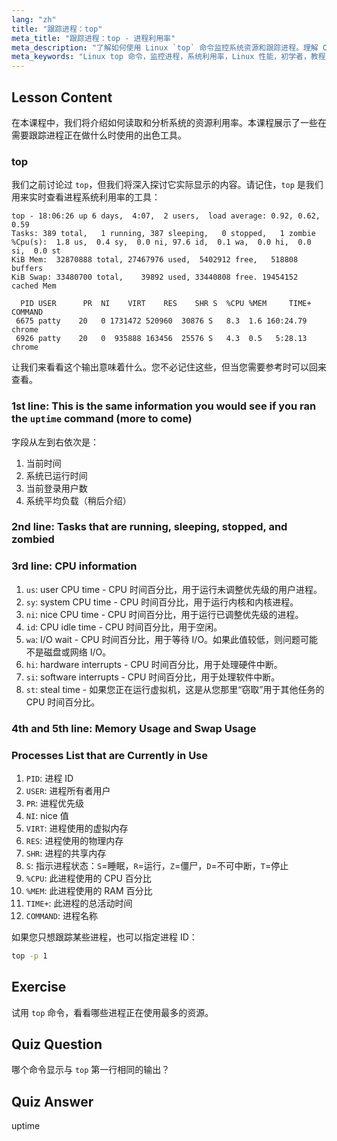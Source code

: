 ```yaml
---
lang: "zh"
title: "跟踪进程：top"
meta_title: "跟踪进程：top - 进程利用率"
meta_description: "了解如何使用 Linux `top` 命令监控系统资源和跟踪进程。理解 CPU、内存和进程详细信息以进行性能分析。"
meta_keywords: "Linux top 命令，监控进程，系统利用率，Linux 性能，初学者，教程，指南"
---
```


## Lesson Content

在本课程中，我们将介绍如何读取和分析系统的资源利用率。本课程展示了一些在需要跟踪进程正在做什么时使用的出色工具。

### top

我们之前讨论过 `top`，但我们将深入探讨它实际显示的内容。请记住，`top` 是我们用来实时查看进程系统利用率的工具：

```plaintext
top - 18:06:26 up 6 days,  4:07,  2 users,  load average: 0.92, 0.62, 0.59
Tasks: 389 total,   1 running, 387 sleeping,   0 stopped,   1 zombie
%Cpu(s):  1.8 us,  0.4 sy,  0.0 ni, 97.6 id,  0.1 wa,  0.0 hi,  0.0 si,  0.0 st
KiB Mem:  32870888 total, 27467976 used,  5402912 free,   518808 buffers
KiB Swap: 33480700 total,    39892 used, 33440808 free. 19454152 cached Mem

  PID USER      PR  NI    VIRT    RES    SHR S  %CPU %MEM     TIME+ COMMAND
 6675 patty    20   0 1731472 520960  30876 S   8.3  1.6 160:24.79 chrome
 6926 patty    20   0  935888 163456  25576 S   4.3  0.5   5:28.13 chrome
```

让我们来看看这个输出意味着什么。您不必记住这些，但当您需要参考时可以回来查看。

### 1st line: This is the same information you would see if you ran the `uptime` command (more to come)

字段从左到右依次是：

1. 当前时间
2. 系统已运行时间
3. 当前登录用户数
4. 系统平均负载（稍后介绍）

### 2nd line: Tasks that are running, sleeping, stopped, and zombied

### 3rd line: CPU information

1. `us`: user CPU time - CPU 时间百分比，用于运行未调整优先级的用户进程。
2. `sy`: system CPU time - CPU 时间百分比，用于运行内核和内核进程。
3. `ni`: nice CPU time - CPU 时间百分比，用于运行已调整优先级的进程。
4. `id`: CPU idle time - CPU 时间百分比，用于空闲。
5. `wa`: I/O wait - CPU 时间百分比，用于等待 I/O。如果此值较低，则问题可能不是磁盘或网络 I/O。
6. `hi`: hardware interrupts - CPU 时间百分比，用于处理硬件中断。
7. `si`: software interrupts - CPU 时间百分比，用于处理软件中断。
8. `st`: steal time - 如果您正在运行虚拟机，这是从您那里“窃取”用于其他任务的 CPU 时间百分比。

### 4th and 5th line: Memory Usage and Swap Usage

### Processes List that are Currently in Use

1. `PID`: 进程 ID
2. `USER`: 进程所有者用户
3. `PR`: 进程优先级
4. `NI`: nice 值
5. `VIRT`: 进程使用的虚拟内存
6. `RES`: 进程使用的物理内存
7. `SHR`: 进程的共享内存
8. `S`: 指示进程状态：`S`=睡眠，`R`=运行，`Z`=僵尸，`D`=不可中断，`T`=停止
9. `%CPU`: 此进程使用的 CPU 百分比
10. `%MEM`: 此进程使用的 RAM 百分比
11. `TIME+`: 此进程的总活动时间
12. `COMMAND`: 进程名称

如果您只想跟踪某些进程，也可以指定进程 ID：

```bash
top -p 1
```

## Exercise

试用 `top` 命令，看看哪些进程正在使用最多的资源。

## Quiz Question

哪个命令显示与 `top` 第一行相同的输出？

## Quiz Answer

uptime
